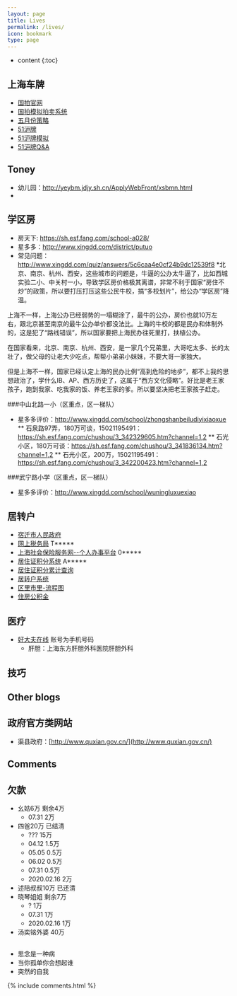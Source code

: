 ```yaml
---
layout: page
title: Lives
permalink: /lives/
icon: bookmark
type: page
---
```


* content
{:toc}

##  上海车牌
* [国拍官网](http://www.alltobid.com/)
* [国拍模拟拍卖系统](http://test.alltobid.com/moni/gerenlogin.html)
* [五月份策略](https://mp.weixin.qq.com/s/vVrXUWpgokwTY8GrdLAH8A)
* [51沪牌](http://51hupai.org/How-to)
* [51沪牌模拟](http://moni.51hupai.org/)
* [51沪牌Q&A](http://51hupai.org/help/QA/you-have-to-know#duiqi)

## Toney
* 幼儿园：http://yeybm.jdjy.sh.cn/ApplyWebFront/xsbmn.html
*

## 学区房
* 房天下: https://sh.esf.fang.com/school-a028/
* 星多多：http://www.xingdd.com/district/putuo
* 常见问题：http://www.xingdd.com/quiz/answers/5c6caa4e0cf24b9dc12539f8
*北京、南京、杭州、西安，这些城市的问题是，牛逼的公办太牛逼了，比如西城实验二小、中关村一小，导致学区房价格极其离谱，非常不利于国家“房住不炒”的政策，所以要打压打压这些公民牛校，搞“多校划片”，给公办“学区房”降温。

 上海不一样，上海公办已经弱势的一塌糊涂了，最牛的公办，房价也就10万左右，跟北京甚至南京的最牛公办单价都没法比。上海的牛校的都是民办和体制外的，这是犯了“路线错误”，所以国家要把上海民办往死里打，扶植公办。

 在国家看来，北京、南京、杭州、西安，是一家几个兄弟里，大哥吃太多、长的太壮了，做父母的让老大少吃点，帮帮小弟弟小妹妹，不要大哥一家独大。

 但是上海不一样，国家已经认定上海的民办比例“高到危险的地步”，都不上我的思想政治了，学什么IB、AP、西方历史了，这属于“西方文化侵略”。好比是老王家孩子，跑到我家、吃我家的饭、养老王家的爹。所以要坚决把老王家孩子赶走。

###中山北路一小（区重点，区一梯队）
* 星多多评价：http://www.xingdd.com/school/zhongshanbeiludiyixiaoxue
** 石泉路97弄，180万可谈，15021195491：https://sh.esf.fang.com/chushou/3_342329605.htm?channel=1,2
** 石光小区，180万可谈：https://sh.esf.fang.com/chushou/3_341836134.htm?channel=1,2
** 石光小区，200万，15021195491：https://sh.esf.fang.com/chushou/3_342200423.htm?channel=1,2

###武宁路小学（区重点，区一梯队）
* 星多多评价：http://www.xingdd.com/school/wuningluxuexiao


##  居转户
* [宿迁市人民政府](http://www.suqian.gov.cn/cnsq/ldrkhy/wztt.shtml)
* [网上税务局](https://gr.tax.sh.gov.cn/wsz-ww-web/web/shanghai/taxInfo) T*****
* [上海社会保险服务网--个人办事平台](http://www.12333sh.gov.cn/sbsjb/wzb/226.jsp) 0*****
* [居住证积分系统](https://jzzjf.12333sh.gov.cn/jzzjf/loginAfter) A*****
* [居住证积分累计查询](https://jzh.12333sh.gov.cn/jzh/personInfoJzzAction!findPersonJzzInfo.action)
* [居转户系统](https://jzh.12333sh.gov.cn/jzh/userLoginAction!LoginPerson.action)
* [区里市里-流程图](https://tieba.baidu.com/p/4825890555?red_tag=0520649142)
* [住房公积金](https://persons.shgjj.com/MainServlet)

##  医疗
* [好大夫在线](https://www.haodf.com/) 账号为手机号码
    * 肝胆：上海东方肝胆外科医院肝胆外科

## 技巧

## Other blogs
## 政府官方类网站
* 渠县政府：[http://www.quxian.gov.cn/](http://www.quxian.gov.cn/)

## Comments

## 欠款
* 幺姑6万 剩余4万
    * 07.31 2万
* 四爸20万 已结清
    * ??? 15万
    * 04.12 1.5万
    * 05.05 0.5万
    * 06.02 0.5万
    * 07.31 0.5万
    * 2020.02.16 2万
* 述陪叔叔10万 已还清
* 晓琴姐姐 剩余7万
    * ? 1万
    * 07.31 1万
    * 2020.02.16 1万
* 汤奕铭外婆 40万

##
* 思念是一种病
* 当你孤单你会想起谁
* 突然的自我

{% include comments.html %}
